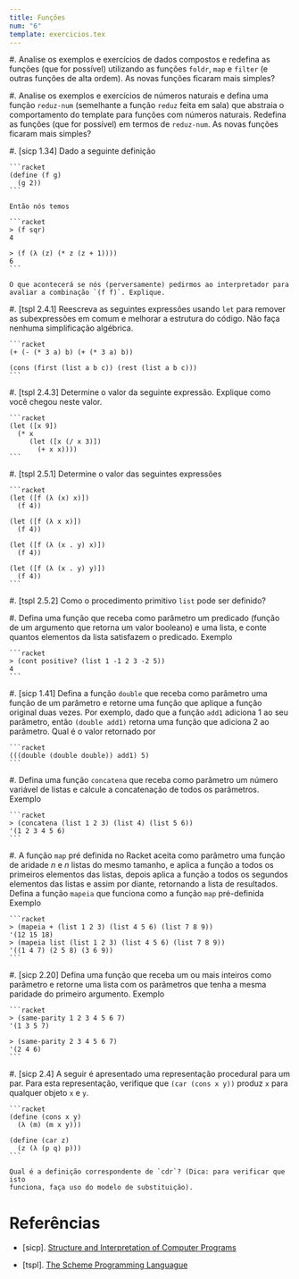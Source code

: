 ```yaml
---
title: Funções
num: "6"
template: exercicios.tex
---
```


#.  Analise os exemplos e exercícios de dados compostos e redefina as funções
    (que for possível) utilizando as funções `foldr`, `map` e `filter` (e
    outras funções de alta ordem). As novas funções ficaram mais simples?

#.  Analise os exemplos e exercícios de números naturais e defina uma função
    `reduz-num` (semelhante a função `reduz` feita em sala) que abstraia
    o comportamento do template para funções com números naturais. Redefina as
    funções (que for possível) em termos de `reduz-num`. As novas funções
    ficaram mais simples?

#.  [sicp 1.34] Dado a seguinte definição

    ```racket
    (define (f g)
      (g 2))
    ```

    Então nós temos

    ```racket
    > (f sqr)
    4

    > (f (λ (z) (* z (z + 1))))
    6
    ```

    O que acontecerá se nós (perversamente) pedirmos ao interpretador para
    avaliar a combinação `(f f)`. Explique.

#.  [tspl 2.4.1] Reescreva as seguintes expressões usando `let` para remover as
    subexpressões em comum e melhorar a estrutura do código. Não faça nenhuma
    simplificação algébrica.

    ```racket
    (+ (- (* 3 a) b) (+ (* 3 a) b))

    (cons (first (list a b c)) (rest (list a b c)))
    ```

#.  [tspl 2.4.3] Determine o valor da seguinte expressão. Explique como você
    chegou neste valor.

    ```racket
    (let ([x 9])
      (* x
         (let ([x (/ x 3)])
           (+ x x))))
    ```

#.  [tspl 2.5.1] Determine o valor das seguintes expressões

    ```racket
    (let ([f (λ (x) x)])
      (f 4))

    (let ([f (λ x x)])
      (f 4))

    (let ([f (λ (x . y) x)])
      (f 4))

    (let ([f (λ (x . y) y)])
      (f 4))
    ```

#.  [tspl 2.5.2] Como o procedimento primitivo `list` pode ser definido?

#.  Defina uma função que receba como parâmetro um predicado (função de um
    argumento que retorna um valor booleano) e uma lista, e conte quantos
    elementos da lista satisfazem o predicado. Exemplo

    ```racket
    > (cont positive? (list 1 -1 2 3 -2 5))
    4
    ```

#.  [sicp 1.41] Defina a função `double` que receba como parâmetro uma função
    de um parâmetro e retorne uma função que aplique a função original duas
    vezes. Por exemplo, dado que a função `add1` adiciona 1 ao seu parâmetro,
    então `(double add1)` retorna uma função que adiciona 2 ao parâmetro. Qual
    é o valor retornado por

    ```racket
    (((double (double double)) add1) 5)
    ```

#.  Defina uma função `concatena` que receba como parâmetro um número variável
    de listas e calcule a concatenação de todos os parâmetros. Exemplo

    ```racket
    > (concatena (list 1 2 3) (list 4) (list 5 6))
    '(1 2 3 4 5 6)
    ```

#.  A função `map` pré definida no Racket aceita como parâmetro uma função de
    aridade $n$ e $n$ listas do mesmo tamanho, e aplica a função a todos os
    primeiros elementos das listas, depois aplica a função a todos os segundos
    elementos das listas e assim por diante, retornando a lista de resultados.
    Defina a função `mapeia` que funciona como a função `map` pré-definida
    Exemplo

    ```racket
    > (mapeia + (list 1 2 3) (list 4 5 6) (list 7 8 9))
    '(12 15 18)
    > (mapeia list (list 1 2 3) (list 4 5 6) (list 7 8 9))
    '((1 4 7) (2 5 8) (3 6 9))
    ```

#.  [sicp 2.20] Defina uma função que receba um ou mais inteiros como parâmetro
    e retorne uma lista com os parâmetros que tenha a mesma paridade do
    primeiro argumento. Exemplo

    ```racket
    > (same-parity 1 2 3 4 5 6 7)
    '(1 3 5 7)

    > (same-parity 2 3 4 5 6 7)
    '(2 4 6)
    ```

#.  [sicp 2.4] A seguir é apresentado uma representação procedural para um par.
    Para esta representação, verifique que `(car (cons x y))` produz `x` para
    qualquer objeto `x` e `y`.

    ```racket
    (define (cons x y)
      (λ (m) (m x y)))

    (define (car z)
      (z (λ (p q) p)))
    ```

    Qual é a definição correspondente de `cdr`? (Dica: para verificar que isto
    funciona, faça uso do modelo de substituição).


# Referências

-   [sicp]. [Structure and Interpretation of Computer Programs](https://mitpress.mit.edu/sicp/)

-   [tspl]. [The Scheme Programming Languague](http://www.scheme.com/tspl4/)

<!-- vim: set spell spelllang=pt_br: !-->
